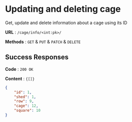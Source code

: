 # Updating and deleting cage

Get, update and delete information about a cage using its ID

**URL** : `/cage/info/<int:pk>/`

**Methods** : `GET` & `PUT` & `PATCH` & `DELETE`


## Success Responses

**Code** : `200 OK`

**Content** : `{[]}`

```json
{
    "id": 1,
    "shed": 1,
    "row": 9,
    "cage": 12,
    "square": 10
}
```